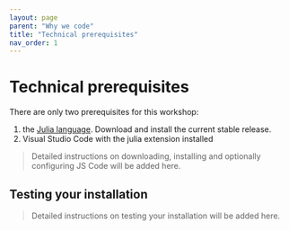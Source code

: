 ```yaml
---
layout: page
parent: "Why we code"
title: "Technical prerequisites"
nav_order: 1
---
```


# Technical prerequisites

There are only two prerequisites for this workshop:

1. the [Julia language](https://julialang.org/downloads/).  Download and install the current stable release.
2. Visual Studio Code with the julia extension installed

> Detailed instructions on downloading, installing and optionally configuring JS Code will be added here.


## Testing your installation

> Detailed instructions on testing your installation will be added here.